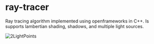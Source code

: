 # ray-tracer

Ray tracing algorithm implemented using openframeworks in C++. Is supports lambertian shading, shadows, and multiple light sources.

![2LightPoints](https://user-images.githubusercontent.com/34639761/151881507-a2895eff-8f73-4100-971b-db1e8e72e4d0.PNG)
